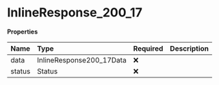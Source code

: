 # InlineResponse_200_17

**Properties**

| Name   | Type                     | Required | Description |
| :----- | :----------------------- | :------- | :---------- |
| data   | InlineResponse200_17Data | ❌       |             |
| status | Status                   | ❌       |             |
